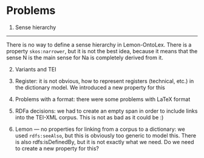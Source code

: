Problems
========

1. Sense hierarchy
------------------
There is no way to define a sense hierarchy in Lemon-OntoLex. There is a property `skos:narrower`, but it is not the best idea, because it means that the sense N is the main sense for Na is completely derived from it.

2. Variants and TEI

3. Register: it is not obvious, how to represent registers (technical, etc.) in the dictionary model. We introduced a new property for this
	
4. Problems with a format: there were some problems with LaTeX format
5. RDFa decisions: we had to create an empty span in order to include links into the TEI-XML corpus. This is not as bad as it could be :)

6. Lemon — no properties for linking from a corpus to a dictionary: we used `rdfs:seeAlso`, but this is obviously too generic to model this. There is also rdfs:isDefinedBy, but it is not exactly what we need. Do we need to create a new property for this?
